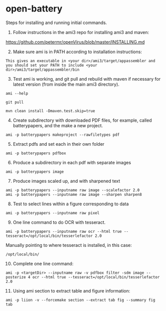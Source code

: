 # open-battery

Steps for installing and running initial commands.

1. Follow instructions in the ami3 repo for installing ami3 and maven:

https://github.com/petermr/openVirus/blob/master/INSTALLING.md

2. Make sure ami is in PATH according to installation instructions:

```
This gives an executable in <your dir>/ami3/target/appassembler and you should set your PATH to include <your dir>/ami3/target/appassembler/bin
```

3. Test ami is working, and git pull and rebuild with maven if necessary for latest version (from inside the main ami3 directory).
```
ami --help

git pull

mvn clean install -Dmaven.test.skip=true 
```

4. Create subdirectory with downloaded PDF files, for example, called batterypapers, and the make a new project.
```
ami -p batterypapers makeproject --rawfiletypes pdf
```


5. Extract pdfs and set each in their own folder
```
ami -p batterypapers pdfbox
```

6. Produce a subdirectory in each pdf with separate images
```
ami -p batterypapers image
```
7. Produce images scaled up, and with sharpened text
```
ami -p batterypapers --inputname raw image --scalefactor 2.0
ami -p batterypapers --inputname raw image --sharpen sharpen8
```
8. Test to select lines within a figure corresponding to data
```
ami -p batterypapers --inputname raw pixel
```

9. One line command to do OCR with tesseract.
```
ami -p batterypapers --inputname raw ocr --html true --tesseract=/opt/local/bin/tesserlefactor 2.0
```
Manually pointing to where tesseract is installed, in this case:
```
/opt/local/bin/
```

10. Complete one line command:
```
ami -p <targetDir> --inputname raw -v pdfbox filter -sdm image --posterize 4 ocr --html true --tesseract=/opt/local/bin/tesserlefactor 2.0
```

11. Using ami section to extract table and figure information:
```
ami -p liion -v --forcemake section --extract tab fig --summary fig tab
```
